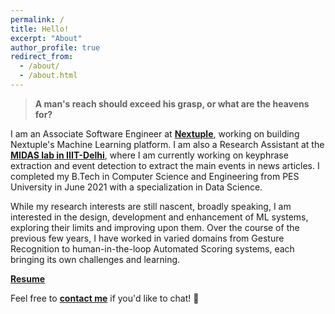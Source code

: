 ```yaml
---
permalink: /
title: Hello!
excerpt: "About"
author_profile: true
redirect_from: 
  - /about/
  - /about.html
---
```


> **A man's reach should exceed his grasp, or what are the heavens for?**

I am an Associate Software Engineer at [**Nextuple**](https://www.nextuple.com/), working on building Nextuple's Machine Learning platform. I am also a Research Assistant at the [**MIDAS lab in IIIT-Delhi**](http://midas.iiitd.edu.in/), where I am currently working on keyphrase extraction and event detection to extract the main events in news articles. I completed my B.Tech in Computer Science and Engineering from PES University in June 2021 with a specialization in Data Science.

While my research interests are still nascent, broadly speaking, I am interested in the design, development and enhancement of ML systems, exploring their limits and improving upon them. Over the course of the previous few years, I have worked in varied domains from Gesture Recognition to human-in-the-loop Automated Scoring systems, each bringing its own challenges and learning. 

[**Resume**](files/resume.pdf)

Feel free to [**contact me**](mailto:sriramsk1999@gmail.com) if you'd like to chat! :wave: 

